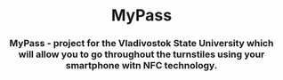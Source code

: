 <h1 align="center">MyPass</h1>
<h3 align="center">MyPass - project for the Vladivostok State University which will allow you to go throughout the turnstiles using your smartphone witn NFC technology.</h3>
